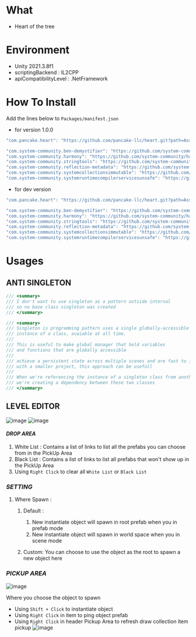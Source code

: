 # What
- Heart of the tree

# Environment
- Unity 2021.3.8f1
- scriptingBackend : IL2CPP
- apiCompatibilityLevel : .NetFramework

# How To Install
Add the lines below to `Packages/manifest.json`

- for version 1.0.0
```csharp
"com.pancake.heart": "https://github.com/pancake-llc/heart.git?path=Assets/_Root#1.0.0",

"com.system-community.ben-demystifier": "https://github.com/system-community/BenDemystifier.git?path=Assets/_Root#0.4.1",
"com.system-community.harmony": "https://github.com/system-community/harmony.git?path=Assets/_Root#2.2.2",
"com.system-community.stringtools": "https://github.com/system-community/StringTools.git?path=Assets/_Root#1.0.0",
"com.system-community.reflection-metadata": "https://github.com/system-community/SystemReflectionMetadata.git?path=Assets/_Root#5.0.0",
"com.system-community.systemcollectionsimmutable": "https://github.com/system-community/SystemCollectionsImmutable.git?path=Assets/_Root#5.0.0",
"com.system-community.systemruntimecompilerservicesunsafe": "https://github.com/system-community/SystemRuntimeCompilerServicesUnsafe.git?path=Assets/_Root#5.0.0",
```

- for dev version
```csharp
"com.pancake.heart": "https://github.com/pancake-llc/heart.git?path=Assets/_Root",

"com.system-community.ben-demystifier": "https://github.com/system-community/BenDemystifier.git?path=Assets/_Root#0.4.1",
"com.system-community.harmony": "https://github.com/system-community/harmony.git?path=Assets/_Root#2.2.2",
"com.system-community.stringtools": "https://github.com/system-community/StringTools.git?path=Assets/_Root#1.0.0",
"com.system-community.reflection-metadata": "https://github.com/system-community/SystemReflectionMetadata.git?path=Assets/_Root#5.0.0",
"com.system-community.systemcollectionsimmutable": "https://github.com/system-community/SystemCollectionsImmutable.git?path=Assets/_Root#5.0.0",
"com.system-community.systemruntimecompilerservicesunsafe": "https://github.com/system-community/SystemRuntimeCompilerServicesUnsafe.git?path=Assets/_Root#5.0.0",
```

# Usages
## ANTI SINGLETON
```csharp
/// <summary>
/// I don't want to use singleton as a pattern outside internal
/// so no base class singleton was created
/// </summary>

/// <summary>
/// Singleton is programming pattern uses a single globally-accessible
/// instance of a class, avaiable at all time.
///
/// This is useful to make global manager that hold variables
/// and functions that are globally accessible
///
/// achieve a persistent state across multiple scenes and are fast to implement
/// with a smaller project, this approach can be usefull
///
/// When we're referencing the instance of a singleton class from another script
/// we're creating a dependency between these two classes
/// </summary> 
```


## LEVEL EDITOR

![image](https://user-images.githubusercontent.com/44673303/163957286-6714b6bc-68f5-46b6-9c9e-c3c7a2e1255b.png) 
![image](https://user-images.githubusercontent.com/44673303/163957353-c9b508ef-3425-4625-96a3-1ba3e09f319c.png)


#### _DROP AREA_

1. White List : Contains a list of links to list all the prefabs you can choose from in the PickUp Area
2. Black List : Contains a list of links to list all prefabs that won't show up in the PickUp Area
3. Using `Right Click` to clear all `White List` or `Black List`


### _SETTING_

1. Where Spawn :
   1. Default : 
      1. New instantiate object will spawn in root prefab when you in prefab mode
      2. New instantiate object will spawn in world space when you in scene mode
   
   2. Custom: You can choose to use the object as the root to spawn a new object here


### _PICKUP AREA_

![image](https://user-images.githubusercontent.com/44673303/163959317-78c6f079-69ee-4bb2-b476-21d8e9f7ce3e.png)

Where you choose the object to spawn

+ Using `Shift + Click` to instantiate object
+ Using `Right Click` in item to ping object prefab
+ Using `Right Click` in header Pickup Area to refresh draw collection item pickup
  ![image](https://user-images.githubusercontent.com/44673303/163969707-bc0beca6-2952-414f-8732-e1e4bcbaa630.png)

